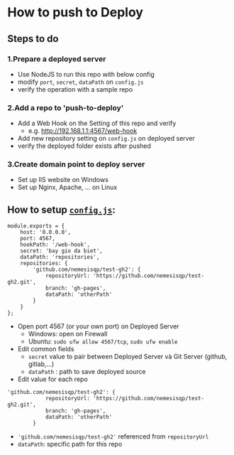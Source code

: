 # How to push to Deploy 

## Steps to do
### 1.Prepare a deployed server
  + Use NodeJS to run this repo with below config
  + modify `port`, `secret`, `dataPath` on `config.js`
  + verify the operation with a sample repo
  
### 2.Add a repo to 'push-to-deploy'
  + Add a Web Hook on the Setting of this repo and verify
    - e.g. http://192.168.1.1:4567/web-hook
  + Add new repository setting on `config.js` on deployed server
  + verify the deployed folder exists after pushed
  
### 3.Create domain point to deploy server
  + Set up IIS website on Windows
  + Set up Nginx, Apache, ... on Linux
  

## How to setup [`config.js`](https://github.com/easywebhub/git-hook-listener/blob/master/config.js):
```
module.exports = {
    host: '0.0.0.0',
    port: 4567,
    hookPath: '/web-hook',
    secret: 'bay gio da biet',
    dataPath: 'repositories',
    repositories: {
        'github.com/nemesisqp/test-gh2': {
            repositoryUrl: 'https://github.com/nemesisqp/test-gh2.git',
            branch: 'gh-pages',
            dataPath: 'otherPath'
        }
    }
};
```
- Open port 4567 (or your own port) on Deployed Server
  - Windows: open on Firewall
  - Ubuntu: ```sudo ufw allow 4567/tcp```,  ```sudo ufw enable```
- Edit common fields
  - `secret` value to pair between Deployed Server và Git Server (github, gitlab,...) 
  - `dataPath` : path to save deployed source
- Edit value for each repo
  
```
'github.com/nemesisqp/test-gh2': {
            repositoryUrl: 'https://github.com/nemesisqp/test-gh2.git',
            branch: 'gh-pages',
            dataPath: 'otherPath'
        }
```
  - `'github.com/nemesisqp/test-gh2'` referenced from `repositoryUrl`
  - `dataPath`: specific path for this repo
